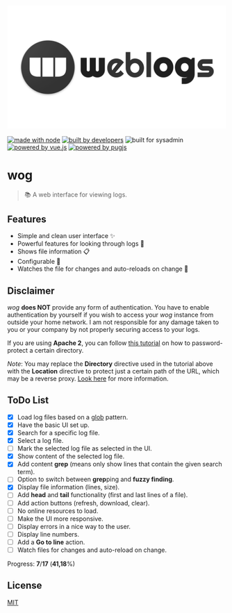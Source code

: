 ![header](header.png)

[![made with node](https://img.shields.io/badge/made%20with-node.js-c1282d.svg?style=for-the-badge&colorA=ef4041)](https://nodejs.org)
[![built by developers](https://img.shields.io/badge/built%20by-developers-D15E28.svg?style=for-the-badge&colorA=E36D26)](https://github.com/axelrindle)
![built for sysadmin](https://img.shields.io/badge/built%20for-sysadmins-D15E28.svg?style=for-the-badge&colorA=E36D26)
[![powered by vue.js](https://img.shields.io/badge/powered%20by-vue.js-43A047.svg?style=for-the-badge&colorA=66BB6A)](https://vuejs.org/)
[![powered by pugjs](https://img.shields.io/badge/powered%20by-pugjs-43A047.svg?style=for-the-badge&colorA=66BB6A)](https://github.com/pugjs/pug)

# wog
> :books: A web interface for viewing logs.

## Features
- Simple and clean user interface :sparkles:
- Powerful features for looking through logs :muscle:
- Shows file information :clipboard:
- Configurable :pencil:
- Watches the file for changes and auto-reloads on change :bell:

## Disclaimer
*wog* **does NOT** provide any form of authentication. You have to enable authentication by yourself if you wish to access your *wog* instance from outside your home network. I am not responsible for any damage taken to you or your company by not properly securing access to your logs.

If you are using **Apache 2**, you can follow [this tutorial](https://www.digitalocean.com/community/tutorials/how-to-set-up-password-authentication-with-apache-on-ubuntu-14-04) on how to password-protect a certain directory.

*Note*: You may replace the **Directory** directive used in the tutorial above with the **Location** directive to protect just a certain path of the URL, which may be a reverse proxy. [Look here](https://stackoverflow.com/questions/23565693/how-can-i-password-protect-applications-behind-mod-proxy-in-apache) for more information.

## ToDo List
- [x] Load log files based on a [glob](https://github.com/isaacs/node-glob) pattern.
- [x] Have the basic UI set up.
- [x] Search for a specific log file.
- [x] Select a log file.
- [ ] Mark the selected log file as selected in the UI.
- [x] Show content of the selected log file.
- [x] Add content **grep** (means only show lines that contain the given search term).
- [ ] Option to switch between **grep**ping and **fuzzy finding**.
- [x] Display file information (lines, size).
- [ ] Add **head** and **tail** functionality (first and last lines of a file).
- [ ] Add action buttons (refresh, download, clear).
- [ ] No online resources to load.
- [ ] Make the UI more responsive.
- [ ] Display errors in a nice way to the user.
- [ ] Display line numbers.
- [ ] Add a **Go to line** action.
- [ ] Watch files for changes and auto-reload on change.

Progress: **7**/**17** (**41,18**%)

## License
[MIT](LICENSE)

